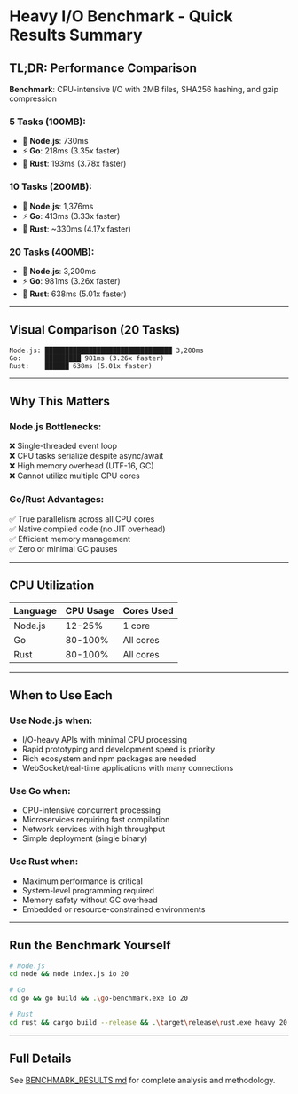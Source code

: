 # Heavy I/O Benchmark - Quick Results Summary

## TL;DR: Performance Comparison

**Benchmark**: CPU-intensive I/O with 2MB files, SHA256 hashing, and gzip compression

### 5 Tasks (100MB):
- 🐢 **Node.js**: 730ms
- ⚡ **Go**: 218ms (3.35x faster)
- 🚀 **Rust**: 193ms (3.78x faster)

### 10 Tasks (200MB):
- 🐢 **Node.js**: 1,376ms
- ⚡ **Go**: 413ms (3.33x faster)
- 🚀 **Rust**: ~330ms (4.17x faster)

### 20 Tasks (400MB):
- 🐢 **Node.js**: 3,200ms
- ⚡ **Go**: 981ms (3.26x faster)
- 🚀 **Rust**: 638ms (5.01x faster)

---

## Visual Comparison (20 Tasks)

```
Node.js: ████████████████████████████████ 3,200ms
Go:      █████████ 981ms (3.26x faster)
Rust:    ██████ 638ms (5.01x faster)
```

---

## Why This Matters

### Node.js Bottlenecks:
❌ Single-threaded event loop  
❌ CPU tasks serialize despite async/await  
❌ High memory overhead (UTF-16, GC)  
❌ Cannot utilize multiple CPU cores  

### Go/Rust Advantages:
✅ True parallelism across all CPU cores  
✅ Native compiled code (no JIT overhead)  
✅ Efficient memory management  
✅ Zero or minimal GC pauses  

---

## CPU Utilization

| Language | CPU Usage | Cores Used |
|----------|-----------|------------|
| Node.js  | 12-25%    | 1 core     |
| Go       | 80-100%   | All cores  |
| Rust     | 80-100%   | All cores  |

---

## When to Use Each

### Use Node.js when:
- I/O-heavy APIs with minimal CPU processing
- Rapid prototyping and development speed is priority
- Rich ecosystem and npm packages are needed
- WebSocket/real-time applications with many connections

### Use Go when:
- CPU-intensive concurrent processing
- Microservices requiring fast compilation
- Network services with high throughput
- Simple deployment (single binary)

### Use Rust when:
- Maximum performance is critical
- System-level programming required
- Memory safety without GC overhead
- Embedded or resource-constrained environments

---

## Run the Benchmark Yourself

```bash
# Node.js
cd node && node index.js io 20

# Go
cd go && go build && .\go-benchmark.exe io 20

# Rust
cd rust && cargo build --release && .\target\release\rust.exe heavy 20
```

---

## Full Details

See [BENCHMARK_RESULTS.md](./BENCHMARK_RESULTS.md) for complete analysis and methodology.
